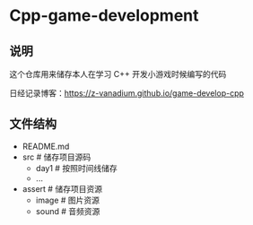 # Cpp-game-development

## 说明

这个仓库用来储存本人在学习 C++ 开发小游戏时候编写的代码

日经记录博客：https://z-vanadium.github.io/game-develop-cpp

## 文件结构

- README.md
- src   # 储存项目源码
  - day1    # 按照时间线储存
  - ...
- assert    # 储存项目资源
  - image   # 图片资源
  - sound   # 音频资源